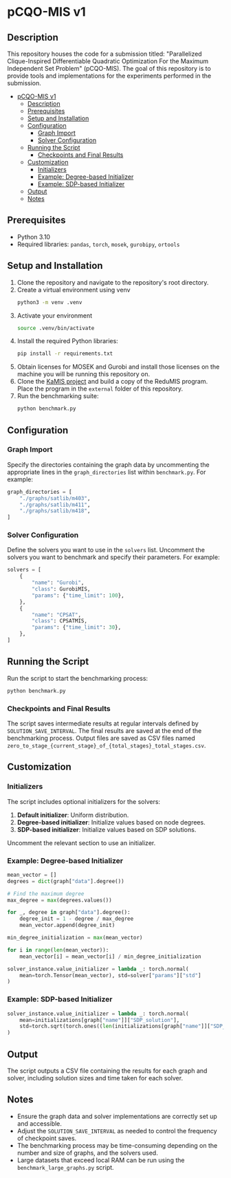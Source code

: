 # pCQO-MIS v1 #

## Description ##
This repository houses the code for a submission titled: "Parallelized Clique-Inspired Differentiable Quadratic Optimization For the Maximum Independent Set Problem" (pCQO-MIS). The goal of this repository is to provide tools and implementations for the experiments performed in the submission.

- [pCQO-MIS v1](#pcqo-mis-v1)
  - [Description](#description)
  - [Prerequisites](#prerequisites)
  - [Setup and Installation](#setup-and-installation)
  - [Configuration](#configuration)
    - [Graph Import](#graph-import)
    - [Solver Configuration](#solver-configuration)
  - [Running the Script](#running-the-script)
    - [Checkpoints and Final Results](#checkpoints-and-final-results)
  - [Customization](#customization)
    - [Initializers](#initializers)
    - [Example: Degree-based Initializer](#example-degree-based-initializer)
    - [Example: SDP-based Initializer](#example-sdp-based-initializer)
  - [Output](#output)
  - [Notes](#notes)


## Prerequisites

- Python 3.10
- Required libraries: `pandas`, `torch`, `mosek`, `gurobipy`, `ortools`

## Setup and Installation

1. Clone the repository and navigate to the repository's root directory.
2. Create a virtual environment using venv
   ```bash
   python3 -m venv .venv
   ```
3. Activate your environment
   ```bash
   source .venv/bin/activate
   ```
4. Install the required Python libraries:
   ```bash
   pip install -r requirements.txt
   ```
5. Obtain licenses for MOSEK and Gurobi and install those licenses on the machine you will be running this repository on.
6. Clone the [KaMIS project](https://github.com/KarlsruheMIS/KaMIS) and build a copy of the ReduMIS program. Place the program in the `external` folder of this repository.
7. Run the benchmarking suite:
   ```bash
   python benchmark.py
   ```


## Configuration

### Graph Import

Specify the directories containing the graph data by uncommenting the appropriate lines in the `graph_directories` list within `benchmark.py`. For example:

```python
graph_directories = [
    "./graphs/satlib/m403",
    "./graphs/satlib/m411",
    "./graphs/satlib/m418",
]
```

### Solver Configuration

Define the solvers you want to use in the `solvers` list. Uncomment the solvers you want to benchmark and specify their parameters. For example:

```python
solvers = [
    {
        "name": "Gurobi",
        "class": GurobiMIS,
        "params": {"time_limit": 100},
    },
    {
        "name": "CPSAT",
        "class": CPSATMIS,
        "params": {"time_limit": 30},
    },
]
```

## Running the Script

Run the script to start the benchmarking process:

```bash
python benchmark.py
```

### Checkpoints and Final Results

The script saves intermediate results at regular intervals defined by `SOLUTION_SAVE_INTERVAL`. The final results are saved at the end of the benchmarking process. Output files are saved as CSV files named `zero_to_stage_{current_stage}_of_{total_stages}_total_stages.csv`.

## Customization

### Initializers

The script includes optional initializers for the solvers:

1. **Default initializer**: Uniform distribution.
2. **Degree-based initializer**: Initialize values based on node degrees.
3. **SDP-based initializer**: Initialize values based on SDP solutions.

Uncomment the relevant section to use an initializer.

### Example: Degree-based Initializer

```python
mean_vector = []
degrees = dict(graph["data"].degree())

# Find the maximum degree
max_degree = max(degrees.values())

for _, degree in graph["data"].degree():
    degree_init = 1 - degree / max_degree
    mean_vector.append(degree_init)

min_degree_initialization = max(mean_vector)

for i in range(len(mean_vector)):
    mean_vector[i] = mean_vector[i] / min_degree_initialization

solver_instance.value_initializer = lambda _: torch.normal(
    mean=torch.Tensor(mean_vector), std=solver["params"]["std"]
)
```

### Example: SDP-based Initializer

```python
solver_instance.value_initializer = lambda _: torch.normal(
    mean=initializations[graph["name"]]["SDP_solution"],
    std=torch.sqrt(torch.ones((len(initializations[graph["name"]]["SDP_solution"])))) * solver["params"]["std"]
)
```

## Output

The script outputs a CSV file containing the results for each graph and solver, including solution sizes and time taken for each solver.

## Notes

- Ensure the graph data and solver implementations are correctly set up and accessible.
- Adjust the `SOLUTION_SAVE_INTERVAL` as needed to control the frequency of checkpoint saves.
- The benchmarking process may be time-consuming depending on the number and size of graphs, and the solvers used.
- Large datasets that exceed local RAM can be run using the ```benchmark_large_graphs.py``` script.
